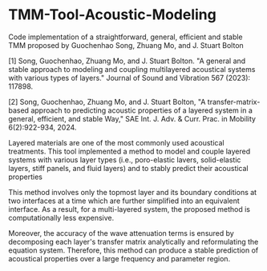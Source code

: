 # TMM-Tool-Acoustic-Modeling
Code implementation of a straightforward, general, efficient and stable TMM proposed by Guochenhao Song, Zhuang Mo, and J. Stuart Bolton

[1] Song, Guochenhao, Zhuang Mo, and J. Stuart Bolton. "A general and stable approach to modeling and coupling multilayered acoustical systems with various types of layers." Journal of Sound and Vibration 567 (2023): 117898.

[2] Song, Guochenhao, Zhuang Mo, and J. Stuart Bolton, "A transfer-matrix-based approach to predicting acoustic properties of a layered system in a general, efficient, and stable Way," SAE Int. J. Adv. & Curr. Prac. in Mobility 6(2):922-934, 2024.



Layered materials are one of the most commonly used acoustical treatments. This tool implemented a method to model and couple layered systems with various layer types (i.e., poro-elastic lavers, solid-elastic layers, stiff panels, and fluid layers) and to stably predict their acoustical properties

This method involves only the topmost layer and its boundary conditions at two interfaces at a time which are further simplified into an equivalent interface. As a result, for a multi-layered system, the proposed method is computationally less expensive.

Moreover, the accuracy of the wave attenuation terms is ensured by decomposing each layer's transfer matrix analytically and reformulating the equation system.
Therefore, this method can produce a stable prediction of acoustical properties over a large frequency and parameter region.
